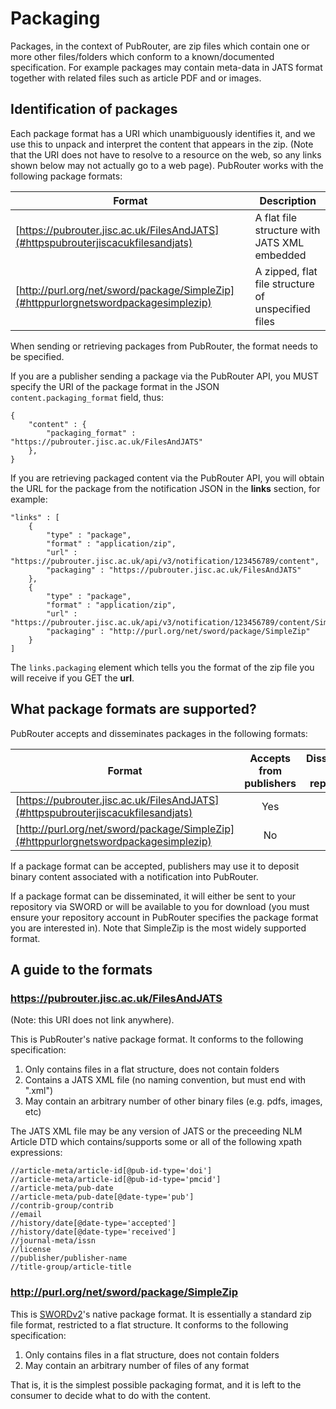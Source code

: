 # Packaging

Packages, in the context of PubRouter, are zip files which contain one or more other files/folders which conform to a known/documented specification.  For example packages may contain meta-data in JATS format together with related files such as article PDF and or images.

## Identification of packages

Each package format has a URI which unambiguously identifies it, and we use this to unpack and interpret the content that appears in the zip.  (Note that the URI does not have to resolve to a resource on the web, so any links shown below may not actually go to a web page).  PubRouter works with the following package formats:

| Format | Description |
|--------|-------------|
| [https://pubrouter.jisc.ac.uk/FilesAndJATS](#httpspubrouterjiscacukfilesandjats) | A flat file structure with JATS XML embedded |
| [http://purl.org/net/sword/package/SimpleZip](#httppurlorgnetswordpackagesimplezip) | A zipped, flat file structure of unspecified files |

When sending or retrieving packages from PubRouter, the format needs to be specified.

If you are a publisher sending a package via the PubRouter API, you MUST specify the URI of the package format in the
JSON `content.packaging_format` field, thus:

    {
        "content" : {
            "packaging_format" : "https://pubrouter.jisc.ac.uk/FilesAndJATS"
        },
    }

If you are retrieving packaged content via the PubRouter API, you will obtain the URL for the package from the notification
JSON in the **links** section, for example:

    "links" : [
        {
            "type" : "package",
            "format" : "application/zip",
            "url" : "https://pubrouter.jisc.ac.uk/api/v3/notification/123456789/content",
            "packaging" : "https://pubrouter.jisc.ac.uk/FilesAndJATS"
        },
        {
            "type" : "package",
            "format" : "application/zip",
            "url" : "https://pubrouter.jisc.ac.uk/api/v3/notification/123456789/content/SimpleZip",
            "packaging" : "http://purl.org/net/sword/package/SimpleZip"
        }
    ]

The `links.packaging` element which tells you the format of the zip file you will receive if you GET the **url**.

## What package formats are supported?

PubRouter accepts and disseminates packages in the following formats:

| Format | Accepts from publishers| Disseminates to repositories |
|----| :---: | :---: |
| [https://pubrouter.jisc.ac.uk/FilesAndJATS](#httpspubrouterjiscacukfilesandjats) | Yes | Yes |
| [http://purl.org/net/sword/package/SimpleZip](#httppurlorgnetswordpackagesimplezip) | No | Yes |

If a package format can be accepted, publishers may use it to deposit binary content associated with a notification into PubRouter.

If a package format can be disseminated, it will either be sent to your repository via SWORD or will be available to you for download (you must ensure your repository account in PubRouter specifies the package format you are interested in). Note that SimpleZip is the most widely supported format.


## A guide to the formats

### https://pubrouter.jisc.ac.uk/FilesAndJATS 

(Note: this URI does not link anywhere).

This is PubRouter's native package format.  It conforms to the following specification:

1. Only contains files in a flat structure, does not contain folders
2. Contains a JATS XML file (no naming convention, but must end with ".xml")
3. May contain an arbitrary number of other binary files (e.g. pdfs, images, etc)

The JATS XML file may be any version of JATS or the preceeding NLM Article DTD which contains/supports some or all of the following
xpath expressions:

    //article-meta/article-id[@pub-id-type='doi']
    //article-meta/article-id[@pub-id-type='pmcid']
    //article-meta/pub-date
    //article-meta/pub-date[@date-type='pub']
    //contrib-group/contrib
    //email
    //history/date[@date-type='accepted']
    //history/date[@date-type='received']
    //journal-meta/issn
    //license
    //publisher/publisher-name
    //title-group/article-title

### http://purl.org/net/sword/package/SimpleZip

This is [SWORDv2](http://swordapp.github.io/SWORDv2-Profile/SWORDProfile.html#iris)'s native package format.  It is essentially a standard zip file format, restricted to a flat structure. It conforms to the following specification:

1. Only contains files in a flat structure, does not contain folders
2. May contain an arbitrary number of files of any format

That is, it is the simplest possible packaging format, and it is left to the consumer to decide what to do with the content.
